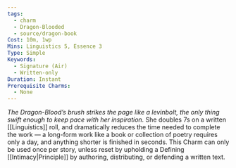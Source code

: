 ```yaml
---
tags:
  - charm
  - Dragon-Blooded
  - source/dragon-book
Cost: 10m, 1wp
Mins: Linguistics 5, Essence 3
Type: Simple
Keywords:
  - Signature (Air)
  - Written-only
Duration: Instant
Prerequisite Charms:
  - None
---
```

*The Dragon-Blood’s brush strikes the page like a levinbolt, the only thing swift enough to keep pace with her inspiration.*
She doubles 7s on a written [[Linguistics]] roll, and dramatically reduces the time needed to complete the work — a long-form work like a book or collection of poetry requires only a day, and anything shorter is finished in seconds. This Charm can only be used once per story, unless reset by upholding a Defining [[Intimacy|Principle]] by authoring, distributing, or defending a written text.